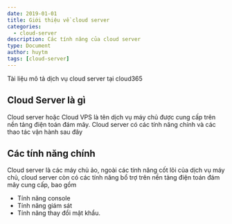 ```yaml
---
date: 2019-01-01
title: Giới thiệu về cloud server
categories:
  - cloud-server
description: Các tính năng của cloud server
type: Document
author: huytm
tags: [cloud-server]
---
```

Tài liệu mô tả dịch vụ cloud server tại cloud365

## Cloud Server là gì
Cloud server hoặc Cloud VPS là tên dịch vụ máy chủ được cung cấp trên nền tảng điện toán đám mây. Cloud server có các tính năng chính và các thao tác vận hành sau đây

## Các tính năng chính
Cloud server là các máy chủ ảo, ngoài các tính năng cốt lõi của dịch vụ máy chủ, cloud server còn có các tính năng bổ trợ trên nền tảng điện toán đám mây cung cấp, bao gồm

- Tính năng console
- Tính năng giám sát
- Tính năng thay đổi mật khẩu.

